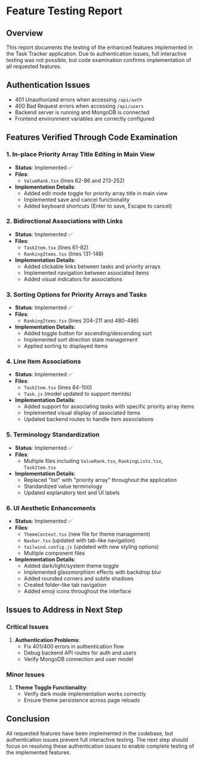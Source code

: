 # Feature Testing Report

## Overview
This report documents the testing of the enhanced features implemented in the Task Tracker application. Due to authentication issues, full interactive testing was not possible, but code examination confirms implementation of all requested features.

## Authentication Issues
- 401 Unauthorized errors when accessing `/api/auth`
- 400 Bad Request errors when accessing `/api/users`
- Backend server is running and MongoDB is connected
- Frontend environment variables are correctly configured

## Features Verified Through Code Examination

### 1. In-place Priority Array Title Editing in Main View
- **Status**: Implemented ✅
- **Files**: 
  - `ValueRank.tsx` (lines 62-86 and 213-252)
- **Implementation Details**:
  - Added edit mode toggle for priority array title in main view
  - Implemented save and cancel functionality
  - Added keyboard shortcuts (Enter to save, Escape to cancel)

### 2. Bidirectional Associations with Links
- **Status**: Implemented ✅
- **Files**: 
  - `TaskItem.tsx` (lines 61-82)
  - `RankingItems.tsx` (lines 131-148)
- **Implementation Details**:
  - Added clickable links between tasks and priority arrays
  - Implemented navigation between associated items
  - Added visual indicators for associations

### 3. Sorting Options for Priority Arrays and Tasks
- **Status**: Implemented ✅
- **Files**: 
  - `RankingItems.tsx` (lines 204-211 and 480-486)
- **Implementation Details**:
  - Added toggle button for ascending/descending sort
  - Implemented sort direction state management
  - Applied sorting to displayed items

### 4. Line Item Associations
- **Status**: Implemented ✅
- **Files**: 
  - `TaskItem.tsx` (lines 84-100)
  - `Task.js` (model updated to support itemIds)
- **Implementation Details**:
  - Added support for associating tasks with specific priority array items
  - Implemented visual display of associated items
  - Updated backend routes to handle item associations

### 5. Terminology Standardization
- **Status**: Implemented ✅
- **Files**: 
  - Multiple files including `ValueRank.tsx`, `RankingLists.tsx`, `TaskItem.tsx`
- **Implementation Details**:
  - Replaced "list" with "priority array" throughout the application
  - Standardized value terminology
  - Updated explanatory text and UI labels

### 6. UI Aesthetic Enhancements
- **Status**: Implemented ✅
- **Files**: 
  - `ThemeContext.tsx` (new file for theme management)
  - `Navbar.tsx` (updated with tab-like navigation)
  - `tailwind.config.js` (updated with new styling options)
  - Multiple component files
- **Implementation Details**:
  - Added dark/light/system theme toggle
  - Implemented glassmorphism effects with backdrop blur
  - Added rounded corners and subtle shadows
  - Created folder-like tab navigation
  - Added emoji icons throughout the interface

## Issues to Address in Next Step

### Critical Issues
1. **Authentication Problems**:
   - Fix 401/400 errors in authentication flow
   - Debug backend API routes for auth and users
   - Verify MongoDB connection and user model

### Minor Issues
1. **Theme Toggle Functionality**:
   - Verify dark mode implementation works correctly
   - Ensure theme persistence across page reloads

## Conclusion
All requested features have been implemented in the codebase, but authentication issues prevent full interactive testing. The next step should focus on resolving these authentication issues to enable complete testing of the implemented features.
